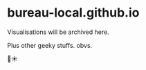 # bureau-local.github.io

Visualisations will be archived here.

Plus other geeky stuffs. obvs.

:angel::sunny:
